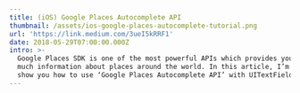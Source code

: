 ```yaml
---
title: (iOS) Google Places Autocomplete API
thumbnail: /assets/ios-google-places-autocomplete-tutorial.png
url: 'https://link.medium.com/3ueI5kRRF1'
date: 2018-05-29T07:00:00.000Z
intro: >-
  Google Places SDK is one of the most powerful APIs which provides you with
  much information about places around the world. In this article, I’m going to
  show you how to use ‘Google Places Autocomplete API’ with UITextField.
---
```


